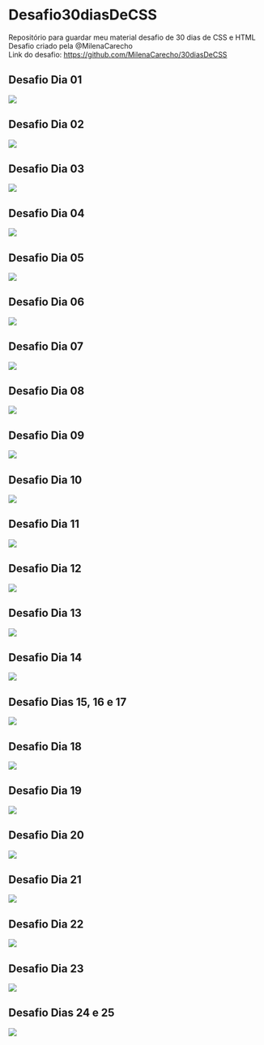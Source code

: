 # Desafio30diasDeCSS
Repositório para guardar meu material desafio de 30 dias de CSS e HTML  
Desafio criado pela @MilenaCarecho  
Link do desafio: <https://github.com/MilenaCarecho/30diasDeCSS>  
  
  ## Desafio Dia 01  
  ![](https://github.com/brunyyta/Desafio30diasDeCSS/blob/master/Dia01/Day01.gif)  
  
  ## Desafio Dia 02  
  ![](https://github.com/brunyyta/Desafio30diasDeCSS/blob/master/Dia02/Day02.gif)  
  
  ## Desafio Dia 03
  ![](https://github.com/brunyyta/Desafio30diasDeCSS/blob/master/Dia03/Dia03.gif)  
  
  ## Desafio Dia 04  
  ![](https://github.com/brunyyta/Desafio30diasDeCSS/blob/master/Dia04/Dia04.gif)  
  
  ## Desafio Dia 05
  ![](https://github.com/brunyyta/Desafio30diasDeCSS/blob/master/Dia05/Dia05.gif)  
  
  ## Desafio Dia 06
  ![](https://github.com/brunyyta/Desafio30diasDeCSS/blob/master/Dia06/Dia06.gif)  
  
  ## Desafio Dia 07
  ![](https://github.com/brunyyta/Desafio30diasDeCSS/blob/master/Dia07/Dia07.gif)  
  
  ## Desafio Dia 08  
  ![](https://github.com/brunyyta/Desafio30diasDeCSS/blob/master/Dia08/Dia08.gif)  
  
  ## Desafio Dia 09
  ![](https://github.com/brunyyta/Desafio30diasDeCSS/blob/master/Dia09/Dia09.gif)  
  
  ## Desafio Dia 10  
  ![](https://github.com/brunyyta/Desafio30diasDeCSS/blob/master/Dia10/Dia10.gif)
  
  ## Desafio Dia 11
  ![](https://github.com/brunyyta/Desafio30diasDeCSS/blob/master/Dia11/Dia11.gif)  
  
  ## Desafio Dia 12  
  ![](https://github.com/brunyyta/Desafio30diasDeCSS/blob/master/Dia12/Dia12.gif)
  
  ## Desafio Dia 13  
  ![](https://github.com/brunyyta/Desafio30diasDeCSS/blob/master/Dia13/Dia13.gif)  
  
  ## Desafio Dia 14
  ![](https://github.com/brunyyta/Desafio30diasDeCSS/blob/master/Dia14/Dia14.gif)  
  
  ## Desafio Dias 15, 16 e 17
  ![](https://github.com/brunyyta/Desafio30diasDeCSS/blob/master/Dia15%2C16%2C17/Dia15%2C16%2C17.gif)
  
  ## Desafio Dia 18
  ![](https://github.com/brunyyta/Desafio30diasDeCSS/blob/master/Dia18/Dia18.gif)  
  
  ## Desafio Dia 19 
  ![](https://github.com/brunyyta/Desafio30diasDeCSS/blob/master/Dia19/Dia19.gif)
  
  ## Desafio Dia 20
  ![](https://github.com/brunyyta/Desafio30diasDeCSS/blob/master/Dia20/Dia20.gif)
  
  ## Desafio Dia 21
  ![](https://github.com/brunyyta/Desafio30diasDeCSS/blob/master/Dia21/Dia21.gif)  
  
  ## Desafio Dia 22
  ![](https://github.com/brunyyta/Desafio30diasDeCSS/blob/master/Dia22/Dia22.gif)  
  
  ## Desafio Dia 23
  ![](https://github.com/brunyyta/Desafio30diasDeCSS/blob/master/Dia23/Dia23.gif)
  
  ## Desafio Dias 24 e 25
  ![](https://github.com/brunyyta/Desafio30diasDeCSS/blob/master/Dia24%2C25/Dia24%2C25.gif)
  
  
  
